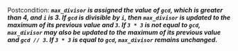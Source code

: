 Postcondition: ***`max_divisor` is assigned the value of `gcd`, which is greater than 4, and `i` is 3. If `gcd` is divisible by `i`, then `max_divisor` is updated to the maximum of its previous value and `3`. If `3 * 3` is not equal to `gcd`, `max_divisor` may also be updated to the maximum of its previous value and `gcd // 3`. If `3 * 3` is equal to `gcd`, `max_divisor` remains unchanged.***